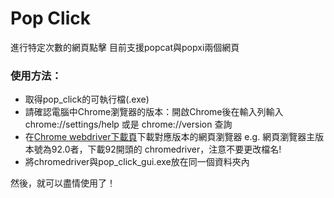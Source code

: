 # Pop Click

進行特定次數的網頁點擊
目前支援popcat與popxi兩個網頁

### 使用方法：

* 取得pop_click的可執行檔(.exe)
* 請確認電腦中Chrome瀏覽器的版本：開啟Chrome後在輸入列輸入 chrome://settings/help 或是 chrome://version 查詢
* 在[Chrome webdriver下載頁](https://chromedriver.chromium.org/downloads)下載對應版本的網頁瀏覽器
e.g. 網頁瀏覽器主版本號為92.0者，下載92開頭的 chromedriver，注意不要更改檔名!
* 將chromedriver與pop_click_gui.exe放在同一個資料夾內

然後，就可以盡情使用了！


